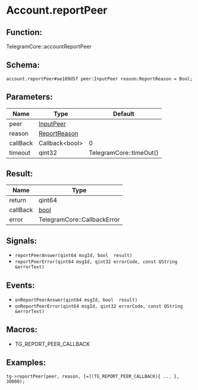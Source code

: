 # Account.reportPeer

## Function:

TelegramCore::accountReportPeer

## Schema:

`account.reportPeer#ae189d5f peer:InputPeer reason:ReportReason = Bool;`
## Parameters:

|Name|Type|Default|
|----|----|-------|
|peer|[InputPeer](../../types/inputpeer.md)||
|reason|[ReportReason](../../types/reportreason.md)||
|callBack|Callback<bool\>|0|
|timeout|qint32|TelegramCore::timeOut()|

## Result:

|Name|Type|
|----|----|
|return|qint64|
|callBack|[bool](../../types/bool.md)|
|error|TelegramCore::CallbackError|

## Signals:

* `reportPeerAnswer(qint64 msgId, bool  result)`
* `reportPeerError(qint64 msgId, qint32 errorCode, const QString &errorText)`

## Events:

* `onReportPeerAnswer(qint64 msgId, bool  result)`
* `onReportPeerError(qint64 msgId, qint32 errorCode, const QString &errorText)`

## Macros:

* TG_REPORT_PEER_CALLBACK

## Examples:

`tg->reportPeer(peer, reason, [=](TG_REPORT_PEER_CALLBACK){
    ...
}, 30000);`

